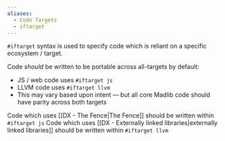 ```yaml
---
aliases:
  - Code Targets
  - iftarget
---
```

`#iftarget` syntax is used to specify code which is reliant on a specific ecosystem / target.

Code _should_ be written to be portable across all-targets by default:
- JS / web code uses `#iftarget js`
- LLVM code uses `#iftarget llvm`
- This may vary based upon intent — but all core Madlib code should have parity across both targets

Code which uses [[DX - The Fence|The Fence]] should be written within `#iftarget js` 
Code which uses [[DX - Externally linked libraries|externally linked libraries]] should be written within `#iftarget llvm`
